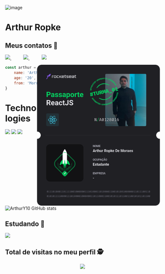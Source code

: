 ![image](https://repository-images.githubusercontent.com/346374610/5e85bc80-8413-11eb-9e69-1fd4765ab542)


# Arthur Ropke 

## Meus contatos :iphone:

<p align="left">
    <a href="https://github.com/Arthury10">
        <img  src="https://img.shields.io/badge/github-%23100000.svg?&style=for-the-badge&logo=github&logoColor=white&link=mailto:https://github.com/Arthury10">
    </a>
    &nbsp;&nbsp;&nbsp;&nbsp;&nbsp;&nbsp;&nbsp;&nbsp;&nbsp;
	 <a href="https://arthury10.github.io/Arthury10.io/">
        <img  src="https://img.shields.io/badge/website-000000?style=for-the-badge&logo=About.me&logoColor=white">
    </a>  
    &nbsp;&nbsp;&nbsp;&nbsp;&nbsp;&nbsp;&nbsp;&nbsp;&nbsp;
    <a href="https://www.linkedin.com/in/arthur-ropke/">
        <img src="https://img.shields.io/badge/linkedin-%230077B5.svg?&style=for-the-badge&logo=linkedin&logoColor=white&link=mailto:https://www.linkedin.com/in/arthur-ropke/">
    </a>
</p>


<a href="#">
    <img align="right" width="400" src="https://github.com/Arthury10/ArthurY10/blob/main/img/Passaporte-react-js.png?raw=true)" />
</a>



```javascript
const arthur = {
	name: 'Arthur Ropke de Moraes',
	age: '20',
	from: 'Morro Redondo RS'
}
```

# Technologies

<p align="left">
  <img src="https://img.icons8.com/color/40/000000/html-5.png">
  <img src="https://img.icons8.com/color/40/0080FF/css3.png">
  <img src="https://img.icons8.com/color/40/000000/javascript.png">
</p>

![ArthurY10 GitHub stats](https://github-readme-stats.vercel.app/api?username=ArthurY10&show_icons=true&theme=midnight-purple)

## Estudando :book:

<p align="left">
  <img src="https://img.shields.io/badge/React-20232A?style=for-the-badge&logo=react&logoColor=61DAFB">
</p>


<p align="center">
	
  ## Total de visitas no meu perfil :detective: <br>
 <p align="center"> 
   <img alingn="center" src="https://profile-counter.glitch.me/Arthury10/count.svg" />
 </p>
 
</p>
